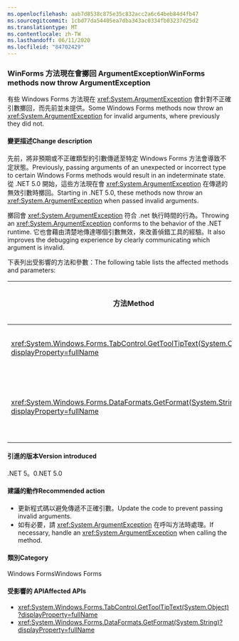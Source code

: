 ```yaml
---
ms.openlocfilehash: aab7d8538c875e35c832acc2a6c64beb84d4fb47
ms.sourcegitcommit: 1cbd77da54405ea7dba343ac0334fb03237d25d2
ms.translationtype: MT
ms.contentlocale: zh-TW
ms.lasthandoff: 06/11/2020
ms.locfileid: "84702429"
---
```

### <a name="winforms-methods-now-throw-argumentexception"></a><span data-ttu-id="42901-101">WinForms 方法現在會擲回 ArgumentException</span><span class="sxs-lookup"><span data-stu-id="42901-101">WinForms methods now throw ArgumentException</span></span>

<span data-ttu-id="42901-102">有些 Windows Forms 方法現在 <xref:System.ArgumentException> 會針對不正確引數擲回，而先前並未提供。</span><span class="sxs-lookup"><span data-stu-id="42901-102">Some Windows Forms methods now throw an <xref:System.ArgumentException> for invalid arguments, where previously they did not.</span></span>

#### <a name="change-description"></a><span data-ttu-id="42901-103">變更描述</span><span class="sxs-lookup"><span data-stu-id="42901-103">Change description</span></span>

<span data-ttu-id="42901-104">先前，將非預期或不正確類型的引數傳遞至特定 Windows Forms 方法會導致不定狀態。</span><span class="sxs-lookup"><span data-stu-id="42901-104">Previously, passing arguments of an unexpected or incorrect type to certain Windows Forms methods would result in an indeterminate state.</span></span> <span data-ttu-id="42901-105">從 .NET 5.0 開始，這些方法現在會 <xref:System.ArgumentException> 在傳遞的無效引數時擲回。</span><span class="sxs-lookup"><span data-stu-id="42901-105">Starting in .NET 5.0, these methods now throw an <xref:System.ArgumentException> when passed invalid arguments.</span></span>

<span data-ttu-id="42901-106">擲回會 <xref:System.ArgumentException> 符合 .net 執行時間的行為。</span><span class="sxs-lookup"><span data-stu-id="42901-106">Throwing an <xref:System.ArgumentException> conforms to the behavior of the .NET runtime.</span></span> <span data-ttu-id="42901-107">它也會藉由清楚地傳達哪個引數無效，來改善偵錯工具的經驗。</span><span class="sxs-lookup"><span data-stu-id="42901-107">It also improves the debugging experience by clearly communicating which argument is invalid.</span></span>

<span data-ttu-id="42901-108">下表列出受影響的方法和參數：</span><span class="sxs-lookup"><span data-stu-id="42901-108">The following table lists the affected methods and parameters:</span></span>

| <span data-ttu-id="42901-109">方法</span><span class="sxs-lookup"><span data-stu-id="42901-109">Method</span></span> | <span data-ttu-id="42901-110">參數名稱</span><span class="sxs-lookup"><span data-stu-id="42901-110">Parameter name</span></span> | <span data-ttu-id="42901-111">條件</span><span class="sxs-lookup"><span data-stu-id="42901-111">Condition</span></span> | <span data-ttu-id="42901-112">已新增版本</span><span class="sxs-lookup"><span data-stu-id="42901-112">Version added</span></span> |
|-|-|-|-|
| <xref:System.Windows.Forms.TabControl.GetToolTipText(System.Object)?displayProperty=fullName> | `item` | <span data-ttu-id="42901-113">引數的類型不是 <xref:System.Windows.Forms.TabPage> 。</span><span class="sxs-lookup"><span data-stu-id="42901-113">Argument is not of type <xref:System.Windows.Forms.TabPage>.</span></span> | <span data-ttu-id="42901-114">5.0 Preview 1</span><span class="sxs-lookup"><span data-stu-id="42901-114">5.0 Preview 1</span></span> |
| <xref:System.Windows.Forms.DataFormats.GetFormat(System.String)?displayProperty=fullName> | `format` | <span data-ttu-id="42901-115">引數是 `null` 、 <xref:System.String.Empty?displayProperty=nameWithType> 或空白字元。</span><span class="sxs-lookup"><span data-stu-id="42901-115">Argument is `null`, <xref:System.String.Empty?displayProperty=nameWithType>, or white space.</span></span> | <span data-ttu-id="42901-116">5.0 Preview 5</span><span class="sxs-lookup"><span data-stu-id="42901-116">5.0 Preview 5</span></span> |

#### <a name="version-introduced"></a><span data-ttu-id="42901-117">引進的版本</span><span class="sxs-lookup"><span data-stu-id="42901-117">Version introduced</span></span>

<span data-ttu-id="42901-118">.NET 5。0</span><span class="sxs-lookup"><span data-stu-id="42901-118">.NET 5.0</span></span>

#### <a name="recommended-action"></a><span data-ttu-id="42901-119">建議的動作</span><span class="sxs-lookup"><span data-stu-id="42901-119">Recommended action</span></span>

- <span data-ttu-id="42901-120">更新程式碼以避免傳遞不正確引數。</span><span class="sxs-lookup"><span data-stu-id="42901-120">Update the code to prevent passing invalid arguments.</span></span>
- <span data-ttu-id="42901-121">如有必要，請 <xref:System.ArgumentException> 在呼叫方法時處理。</span><span class="sxs-lookup"><span data-stu-id="42901-121">If necessary, handle an <xref:System.ArgumentException> when calling the method.</span></span>

#### <a name="category"></a><span data-ttu-id="42901-122">類別</span><span class="sxs-lookup"><span data-stu-id="42901-122">Category</span></span>

<span data-ttu-id="42901-123">Windows Forms</span><span class="sxs-lookup"><span data-stu-id="42901-123">Windows Forms</span></span>

#### <a name="affected-apis"></a><span data-ttu-id="42901-124">受影響的 API</span><span class="sxs-lookup"><span data-stu-id="42901-124">Affected APIs</span></span>

- <xref:System.Windows.Forms.TabControl.GetToolTipText(System.Object)?displayProperty=fullName>
- <xref:System.Windows.Forms.DataFormats.GetFormat(System.String)?displayProperty=fullName>

<!-- 

#### Affected APIs

- `M:System.Windows.Forms.TabControl.GetToolTipText(System.Object)`
- `M:System.Windows.Forms.DataFormats.GetFormat(System.String)`

-->
